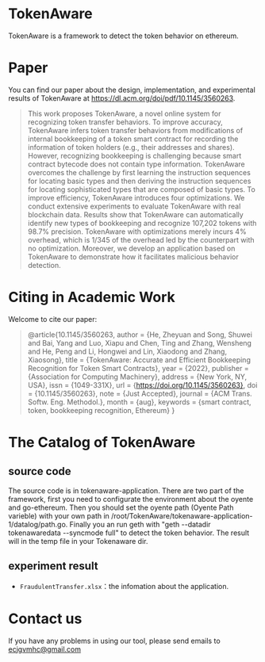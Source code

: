 # TokenAware
TokenAware is a framework to detect the token behavior on ethereum.

# Paper
You can find our paper about the design, implementation, and experimental results of TokenAware at https://dl.acm.org/doi/pdf/10.1145/3560263.

> This work proposes TokenAware, a novel online system for recognizing token transfer behaviors. To improve accuracy, TokenAware infers token transfer behaviors from modifications of internal bookkeeping of a token smart contract for recording the information of token holders (e.g., their addresses and shares). However, recognizing bookkeeping is challenging because smart contract bytecode does not contain type information. TokenAware overcomes the challenge by first learning the instruction sequences for locating basic types and then deriving the instruction sequences for locating sophisticated types that are composed of basic types. To improve efficiency, TokenAware introduces four optimizations. We conduct extensive experiments to evaluate TokenAware with real blockchain data. Results show that TokenAware can automatically identify new types of bookkeeping and recognize 107,202 tokens with 98.7% precision. TokenAware with optimizations merely incurs 4% overhead, which is 1/345 of the overhead led by the counterpart with no optimization. Moreover, we develop an application based on TokenAware to demonstrate how it facilitates malicious behavior detection.

# Citing in Academic Work
Welcome to cite our paper:
> @article{10.1145/3560263,
author = {He, Zheyuan and Song, Shuwei and Bai, Yang and Luo, Xiapu and Chen, Ting and Zhang, Wensheng and He, Peng and Li, Hongwei and Lin, Xiaodong and Zhang, Xiaosong},
title = {TokenAware: Accurate and Efficient Bookkeeping Recognition for Token Smart Contracts},
year = {2022},
publisher = {Association for Computing Machinery},
address = {New York, NY, USA},
issn = {1049-331X},
url = {https://doi.org/10.1145/3560263},
doi = {10.1145/3560263},
note = {Just Accepted},
journal = {ACM Trans. Softw. Eng. Methodol.},
month = {aug},
keywords = {smart contract, token, bookkeeping recognition, Ethereum}
}


# The Catalog of TokenAware

## source code
The source code is in tokenaware-application. 
There are two part of the framework, first you need to configurate the environment about the oyente and go-ethereum.
Then you should set the oyente path (Oyente Path varieble) with your own path in /root/TokenAware/tokenaware-application-1/datalog/path.go.
Finally you an run geth with "geth --datadir tokenawaredata --syncmode full" to detect the token behavior.
The result will in the temp file in your Tokenaware dir.

## experiment result
 * `FraudulentTransfer.xlsx`：the infomation about the application.
 
 
# Contact us
If you have any problems in using our tool, please send emails to ecjgvmhc@gmail.com
